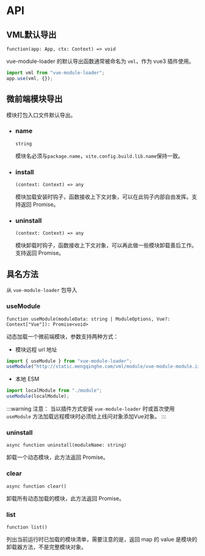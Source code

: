# API

## VML默认导出

`function(app: App, ctx: Context) => void`

vue-module-loader 的默认导出函数通常被命名为 `vml`，作为 vue3 插件使用。

```js
import vml from "vue-module-loader";
app.use(vml, {});
```

## 微前端模块导出

模块打包入口文件默认导出。

- ### name

  `string`

  模块名必须与`package.name`，`vite.config.build.lib.name`保持一致。

- ### install

  `(context: Context) => any`

  模块加载安装时钩子，函数接收上下文对象，可以在此钩子内部自由发挥。支持返回 Promise。

- ### uninstall

  `(context: Context) => any`

  模块卸载时钩子，函数接收上下文对象，可以再此做一些模块卸载善后工作。支持返回 Promise。

## 具名方法

从 `vue-module-loader` 包导入

### useModule

`function useModule(moduleData: string | ModuleOptions, Vue?: Context["Vue"]): Promise<void>`

动态加载一个微前端模块，参数支持两种方式：

- 模块远程 url 地址

```js
import { useModule } from "vue-module-loader";
useModule("http://static.mengqinghe.com/vml/module/vue-module-module.iife.js");
```

- 本地 ESM

```javascript
import localModule from "./module";
useModule(localModule);
```

:::warning 注意：
当以插件方式安装 `vue-module-loader` 时或首次使用 `useModule` 方法加载远程模块时必须给上线问对象添加Vue对象。
:::

### uninstall

`async function uninstall(moduleName: string)`

卸载一个动态模块，此方法返回 Promise。

### clear

`async function clear()`

卸载所有动态加载的模块，此方法返回 Promise。

### list

`function list()`

列出当前运行时已加载的模块清单，需要注意的是，返回 map 的 value 是模块的卸载器方法，不是完整模块对象。
